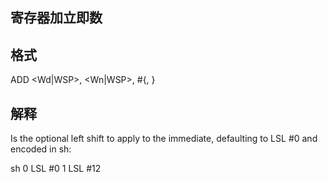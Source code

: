 ## 寄存器加立即数

## 格式
ADD <Wd|WSP>, <Wn|WSP>, #<imm>{, <shift>}

## 解释
<shift>	
Is the optional left shift to apply to the immediate, defaulting to LSL #0 and encoded in sh:

sh	<shift>
0	LSL #0
1	LSL #12